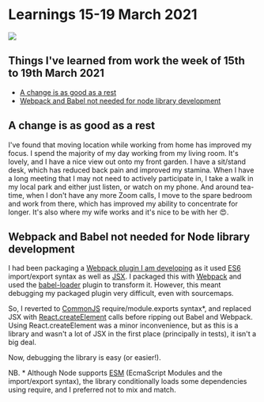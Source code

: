 # Learnings 15-19 March 2021 <!-- omit in toc -->

![](/images/learnings-1.jpg)

## Things I've learned from work the week of 15th to 19th March 2021 <!-- omit in toc -->

- [A change is as good as a rest](#a-change-is-as-good-as-a-rest)
- [Webpack and Babel not needed for node library development](#webpack-and-babel-not-needed-for-node-library-development)

## A change is as good as a rest

I've found that moving location while working from home has improved my focus. I
spend the majority of my day working from my living room. It's lovely, and I
have a nice view out onto my front garden. I have a sit/stand desk, which has
reduced back pain and improved my stamina. When I have a long meeting that I may
not need to actively participate in, I take a walk in my local park and either
just listen, or watch on my phone. And around tea-time, when I don't have any
more Zoom calls, I move to the spare bedroom and work from there, which has
improved my ability to concentrate for longer. It's also where my wife works and
it's nice to be with her 😍.

## Webpack and Babel not needed for Node library development

I had been packaging a
[Webpack plugin I am developing](https://github.com/jondarrer/react-static-site-hydrater)
as it used
[ES6](https://en.wikipedia.org/wiki/ECMAScript#6th_Edition_%E2%80%93_ECMAScript_2015)
import/export syntax as well as
[JSX](https://reactjs.org/docs/introducing-jsx.html). I packaged this with
[Webpack](https://webpack.js.org) and used the
[babel-loader](https://github.com/babel/babel-loader) plugin to transform it.
However, this meant debugging my packaged plugin very difficult, even with
sourcemaps.

So, I reverted to [CommonJS](https://en.wikipedia.org/wiki/CommonJS)
require/module.exports syntax\*, and replaced JSX with
[React.createElement](https://reactjs.org/docs/react-without-jsx.html) calls
before ripping out Babel and Webpack. Using React.createElement was a minor
inconvenience, but as this is a library and wasn't a lot of JSX in the first
place (principally in tests), it isn't a big deal.

Now, debugging the library is easy (or easier!).

NB. \* Although Node supports [ESM](https://nodejs.org/api/esm.html) (EcmaScript
Modules and the import/export syntax), the library conditionally loads some
dependencies using require, and I preferred not to mix and match.
